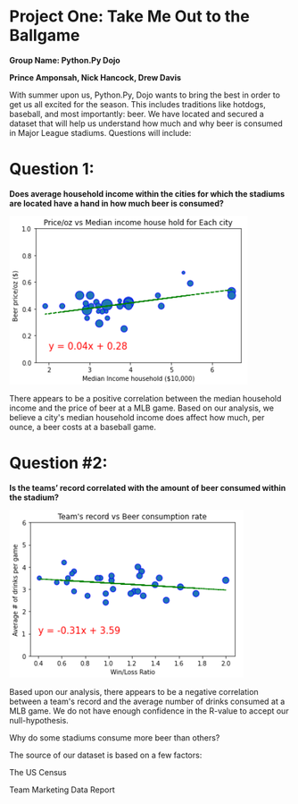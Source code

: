# Project One: Take Me Out to the Ballgame

**Group Name: Python.Py Dojo**

**Prince Amponsah, Nick Hancock, Drew Davis**

With summer upon us, Python.Py, Dojo wants to bring the best in order to get us all excited for the season. This includes traditions like hotdogs, baseball, and most importantly: beer. We have located and secured a dataset that will help us understand how much and why beer is consumed in Major League stadiums. Questions will include:


# Question 1:
**Does average household income within the cities for which the stadiums are located have a hand in how much beer is consumed?**

![](Images/plot1.png)

There appears to be a positive correlation between the median household income and the price of beer at a MLB game. Based on our analysis, we believe a city's median household income does affect how much, per ounce, a beer costs at a baseball game.



# Question #2:
**Is the teams’ record correlated with the amount of beer consumed within the stadium?**

![](Images/plot2.png)

Based upon our analysis, there appears to be a negative correlation between a team's record and the average number of drinks consumed at a MLB game. We do not have enough confidence in the R-value to accept our null-hypothesis.


Why do some stadiums consume more beer than others?



The source of our dataset is based on a few factors:

The US Census

Team Marketing Data Report
